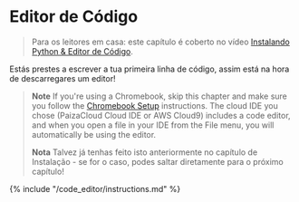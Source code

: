 # Editor de Código

> Para os leitores em casa: este capítulo é coberto no vídeo [Instalando Python & Editor de Código](https://www.youtube.com/watch?v=pVTaqzKZCdA&t=4m43s).

Estás prestes a escrever a tua primeira linha de código, assim está na hora de descarregares um editor!

> **Note** If you're using a Chromebook, skip this chapter and make sure you follow the [Chromebook Setup](../chromebook_setup/README.md) instructions. The cloud IDE you chose (PaizaCloud Cloud IDE or AWS Cloud9) includes a code editor, and when you open a file in your IDE from the File menu, you will automatically be using the editor.
> 
> **Nota** Talvez já tenhas feito isto anteriormente no capítulo de Instalação - se for o caso, podes saltar diretamente para o próximo capítulo!

{% include "/code_editor/instructions.md" %}